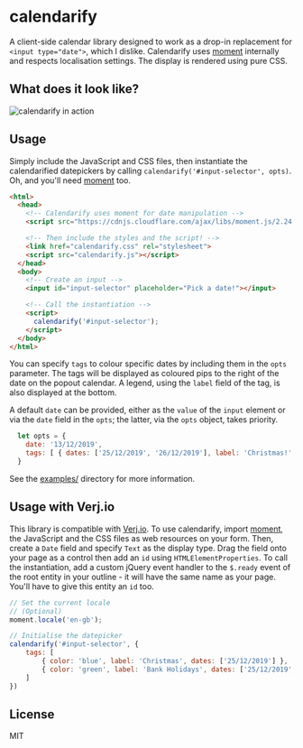 # calendarify

A client-side calendar library designed to work as a drop-in replacement for `<input type="date">`, which I dislike. Calendarify uses [moment](https://momentjs.com/) internally and respects localisation settings. The display is rendered using pure CSS.

## What does it look like?

![calendarify in action](https://i.imgur.com/nn28Cz0.png)

## Usage

Simply include the JavaScript and CSS files, then instantiate the calendarified datepickers by calling `calendarify('#input-selector', opts)`. Oh, and you'll need [moment](https://momentjs.com/) too.

```html
<html>
  <head>
    <!-- Calendarify uses moment for date manipulation -->
    <script src="https://cdnjs.cloudflare.com/ajax/libs/moment.js/2.24.0/moment.min.js"></script>

    <!-- Then include the styles and the script! -->
    <link href="calendarify.css" rel="stylesheet">
    <script src="calendarify.js"></script>
  </head>
  <body>
    <!-- Create an input -->
    <input id="input-selector" placeholder="Pick a date!"></input>

    <!-- Call the instantiation -->
    <script>
      calendarify('#input-selector');
    </script>
  </body>
</html>
```

You can specify `tags` to colour specific dates by including them in the `opts` parameter. The tags will be displayed as coloured pips to the right of the date on the popout calendar. A legend, using the `label` field of the tag, is also displayed at the bottom.

A default `date` can be provided, either as the `value` of the `input` element or via the `date` field in the `opts`; the latter, via the `opts` object, takes priority.

```js
  let opts = {
    date: '13/12/2019',
    tags: [ { dates: ['25/12/2019', '26/12/2019'], label: 'Christmas!', color: 'red' } ]
  }
```

See the [examples/](examples) directory for more information.

## Usage with Verj.io

This library is compatible with [Verj.io](https://verj.io/). To use calendarify, import [moment](https://momentjs.com/), the JavaScript and the CSS files as web resources on your form. Then, create a `Date` field and specify `Text` as the display type. Drag the field onto your page as a control then add an `id` using `HTMLElementProperties`. To call the instantiation, add a custom jQuery event handler to the `$.ready` event of the root entity in your outline - it will have the same name as your page. You'll have to give this entity an `id` too.

```js
// Set the current locale
// (Optional)
moment.locale('en-gb');

// Initialise the datepicker
calendarify('#input-selector', {
	tags: [
		{ color: 'blue', label: 'Christmas', dates: ['25/12/2019'] },
		{ color: 'green', label: 'Bank Holidays', dates: ['25/12/2019', '26/12/2019', '01/01/2020'] }
	]
})
```

## License

MIT
